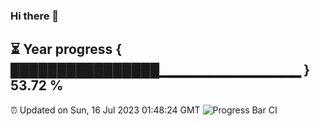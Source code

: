 ### Hi there 👋
⏳ Year progress { ████████████████▁▁▁▁▁▁▁▁▁▁▁▁▁▁ } 53.72 %
---
⏰ Updated on Sun, 16 Jul 2023 01:48:24 GMT
![Progress Bar CI](https://github.com/liununu/liununu/workflows/Progress%20Bar%20CI/badge.svg)
